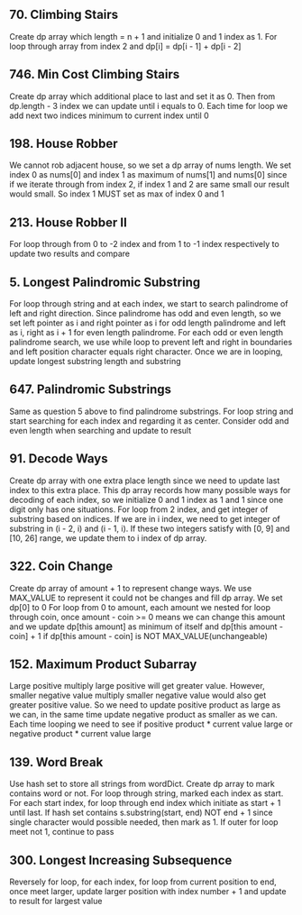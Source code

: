 ## 70. Climbing Stairs
Create dp array which length = n + 1 and initialize 0 and 1 index as 1.
For loop through array from index 2 and dp[i] = dp[i - 1] + dp[i - 2]

## 746. Min Cost Climbing Stairs
Create dp array which additional place to last and set it as 0. Then from dp.length - 3 index we can update until i equals to 0. Each time for loop we add next two indices minimum to current index until 0

## 198. House Robber
We cannot rob adjacent house, so we set a dp array of nums length. We set index 0 as nums[0] and index 1 as maximum of nums[1] and nums[0] since if we iterate through from index 2, if index 1 and 2 are same small our result would small. So index 1 MUST set as max of index 0 and 1

## 213. House Robber II
For loop through from 0 to -2 index and from 1 to -1 index respectively to update two results and compare

## 5. Longest Palindromic Substring
For loop through string and at each index, we start to search palindrome of left and right direction. Since palindrome has odd and even length, so we set left pointer as i and right pointer as i for odd length palindrome and left as i, right as i + 1 for even length palindrome. 
For each odd or even length palindrome search, we use while loop to prevent left and right in boundaries and left position character equals right character. Once we are in looping, update longest substring length and substring

## 647. Palindromic Substrings
Same as question 5 above to find palindrome substrings. For loop string and start searching for each index and regarding it as center. Consider odd and even length when searching and update to result

## 91. Decode Ways
Create dp array with one extra place length since we need to update last index to this extra place.
This dp array records how many possible ways for decoding of each index, so we initialize 0 and 1 index as 1 and 1 since one digit only has one situations.
For loop from 2 index, and get integer of substring based on indices. If we are in i index, we need to get integer of substring in (i - 2, i) and (i - 1, i). If these two integers satisfy with [0, 9] and [10, 26] range, we update them to i index of dp array.

## 322. Coin Change
Create dp array of amount + 1 to represent change ways. We use MAX_VALUE to represent it could not be changes and fill dp array. We set dp[0] to 0
For loop from 0 to amount, each amount we nested for loop through coin, once amount - coin >= 0 means we can change this amount and we update dp[this amount] as minimum of itself and dp[this amount - coin] + 1 if dp[this amount - coin] is NOT MAX_VALUE(unchangeable)

## 152. Maximum Product Subarray
Large positive multiply large positive will get greater value. However, smaller negative value multiply smaller negative value would also get greater positive value. So we need to update positive product as large as we can, in the same time update negative product as smaller as we can. Each time looping we need to see if positive product * current value large or negative product * current value large

## 139. Word Break
Use hash set to store all strings from wordDict.
Create dp array to mark contains word or not.
For loop through string, marked each index as start. For each start index, for loop through end index which initiate as start + 1 until last. If hash set contains s.substring(start, end) NOT end + 1 since single character would possible needed, then mark as 1. If outer for loop meet not 1, continue to pass

## 300. Longest Increasing Subsequence
Reversely for loop, for each index, for loop from current position to end, once meet larger, update larger position with index number + 1 and update to result for largest value
